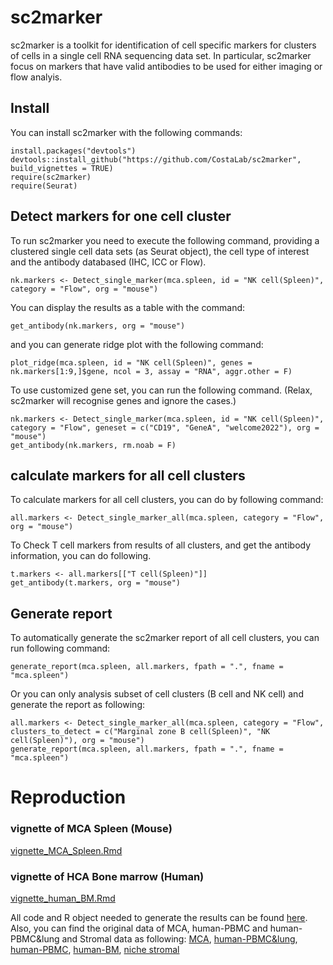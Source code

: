 # sc2marker

sc2marker is a toolkit for identification of cell specific markers for clusters of cells in a single cell RNA sequencing data set. In particular, sc2marker focus on markers that have valid antibodies to be used for either imaging or flow analyis.

## Install

You can install sc2marker with the following commands: 

```{r}
install.packages("devtools")
devtools::install_github("https://github.com/CostaLab/sc2marker", build_vignettes = TRUE)
require(sc2marker)
require(Seurat)
```

## Detect markers for one cell cluster

To run sc2marker you need to execute the following command, providing a clustered single  cell data sets (as Seurat object), the cell type of interest and the antibody databased (IHC, ICC or Flow). 

```{r}
nk.markers <- Detect_single_marker(mca.spleen, id = "NK cell(Spleen)", category = "Flow", org = "mouse")
```

You can display the results as a table with the command:

```{r}
get_antibody(nk.markers, org = "mouse")
```

and you can generate ridge plot with the following command:

```{r}
plot_ridge(mca.spleen, id = "NK cell(Spleen)", genes = nk.markers[1:9,]$gene, ncol = 3, assay = "RNA", aggr.other = F)
```

To use customized gene set, you can run the following command. (Relax, sc2marker will recognise genes and ignore the cases.)

```
nk.markers <- Detect_single_marker(mca.spleen, id = "NK cell(Spleen)", category = "Flow", geneset = c("CD19", "GeneA", "welcome2022"), org = "mouse")
get_antibody(nk.markers, rm.noab = F)
```


## calculate markers for all cell clusters

To calculate markers for all cell clusters, you can do by following command:

```{r}
all.markers <- Detect_single_marker_all(mca.spleen, category = "Flow", org = "mouse")
```

To Check T cell markers from results of all clusters, and get the antibody information, you can do following.

```{r}
t.markers <- all.markers[["T cell(Spleen)"]]
get_antibody(t.markers, org = "mouse")
```

## Generate report

To automatically generate the sc2marker report of all cell clusters, you can run following command:

```{r}
generate_report(mca.spleen, all.markers, fpath = ".", fname = "mca.spleen")
```

Or you can only analysis subset of cell clusters (B cell and NK cell) and generate the report as following:

```{r}
all.markers <- Detect_single_marker_all(mca.spleen, category = "Flow", clusters_to_detect = c("Marginal zone B cell(Spleen)", "NK cell(Spleen)"), org = "mouse")
generate_report(mca.spleen, all.markers, fpath = ".", fname = "mca.spleen")
```

# Reproduction

### vignette of MCA Spleen (Mouse)
[vignette_MCA_Spleen.Rmd](vignette_MCA_Spleen.Rmd)


### vignette of HCA Bone marrow (Human)
[vignette_human_BM.Rmd](vignette_human_BM.Rmd)

All code and R object needed to generate the results can be found [here](https://doi.org/10.5281/zenodo.5703652).
Also, you can find the original data of MCA, human-PBMC and human-PBMC&lung and Stromal data as following:
[MCA](https://figshare.com/articles/dataset/MCA_DGE_Data/5435866),
[human-PBMC&lung](https://archive.softwareheritage.org/browse/revision/1c7fcabb18a1971dc4d6e29bc3ed4f6f36b2361f/),
[human-PBMC](https://atlas.fredhutch.org/nygc/multimodal-pbmc/),
[human-BM](https://www.ncbi.nlm.nih.gov/geo/query/acc.cgi?acc=GSE128639),
[niche stromal](https://nicheview.shiny.embl.de/)



